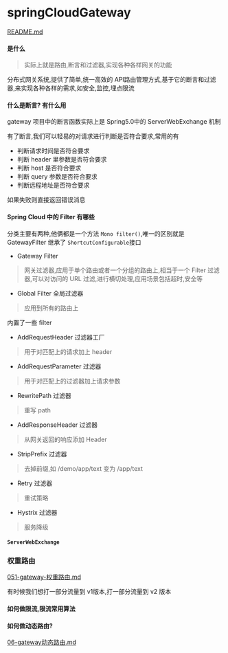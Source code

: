 # springCloudGateway

 [README.md](../05-spring-cloud-documentation/32-SpringCloud与网关中间件/02-spring-cloud-gateway/README.md) 

#### 是什么

> 实际上就是路由,断言和过滤器,实现各种各样网关的功能

分布式网关系统,提供了简单,统一高效的 API路由管理方式,基于它的断言和过滤器,来实现各种各样的需求,如安全,监控,埋点限流

#### 什么是断言? 有什么用

gateway 项目中的断言函数实际上是 Spring5.0中的 ServerWebExchange 机制

有了断言,我们可以轻易的对请求进行判断是否符合要求,常用的有

- 判断请求时间是否符合要求
- 判断 header 里参数是否符合要求
- 判断 host 是否符合要求
- 判断 query 参数是否符合要求
- 判断远程地址是否符合要求

如果失败则直接返回错误消息

#### Spring Cloud  中的 Filter 有哪些

分类主要有两种,他俩都是一个方法 `Mono filter()`,唯一的区别就是 GatewayFilter 继承了 `ShortcutConfigurable`接口

- Gateway Filter 

> 网关过滤器,应用于单个路由或者一个分组的路由上,相当于一个 Filter 过滤器,可以对访问的 URL 过滤,进行横切处理,应用场景包括超时,安全等

- Global Filter 全局过滤器

> 应用到所有的路由上

内置了一些 filter 

- AddRequestHeader 过滤器工厂

> 用于对匹配上的请求加上 header

- AddRequestParameter 过滤器

> 用于对匹配上的过滤器加上请求参数

- RewritePath 过滤器

> 重写 path 

- AddResponseHeader 过滤器

> 从网关返回的响应添加 Header

- StripPrefix 过滤器

> 去掉前缀,如 /demo/app/text 变为 /app/text

- Retry 过滤器

> 重试策略

- Hystrix 过滤器

> 服务降级

#### `ServerWebExchange`

### 权重路由

 [051-gateway-权重路由.md](../05-spring-cloud-documentation/32-SpringCloud与网关中间件/02-spring-cloud-gateway/051-gateway-权重路由.md) 

有时候我们想打一部分流量到 v1版本,打一部分流量到 v2 版本

#### 如何做限流,限流常用算法



#### 如何做动态路由?

 [06-gateway动态路由.md](../05-spring-cloud-documentation/32-SpringCloud与网关中间件/02-spring-cloud-gateway/06-gateway动态路由.md) 
